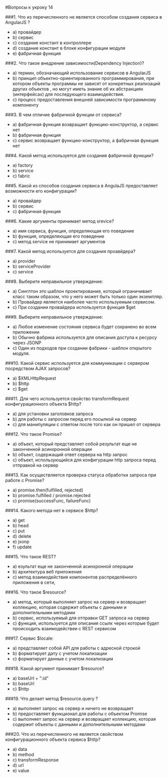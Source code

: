 #Вопросы к укроку 14

###1. Что из перечисленного не является способом создания сервиса в AngularJS ? 
* a) провайдер
* b) сервис
* c) создание констант в контроллере
* d) создание констант в блоке конфигурации модуля
* e) фабричная функция

###2. Что такое внедрение зависимости(Dependency Injection)? 
* a) термин, обозначающий использование сервисов в AngularJS 
* b) принцип объектно-ориентированного программирования, при котором объекты программы не зависят от конкретных реализаций других объектов , но могут иметь знание об их абстракциях (интерфейсах) для последующего взаимодействия.
* c) процесс предоставления внешней зависимости программному компоненту

###3. В чем отличие фабричной функции от сервиса? 
* a) фабричная функция возвращает функцию-конструктор, а сервис нет 
* b) фабричная функция
* c) сервис возвращает функцию-конструктор, а фабричная функция нет

###4. Какой метод используется для создания фабричной функции? 
* a) factory 
* b) service 
* c) fabric 

###5. Какой из способов создания сервиса в AngulaJS предоставляет возможности его конфигурации? 
* a) провайдер
* b) сервис
* c) фабричная функция

###6. Какие аргументы принимает метод srevice? 
* a) имя сервиса, функция, определяющая его поведение 
* b) функция, определяющая его поведение 
* c) метод service не принимает аргументов 

###7. Какой метод используется для создания проавйдера? 
* a) provider
* b) serviceProvider
* c) service

###8. Выберите неправильное утверждение: 
* a) Синглтон это шаблон проектирования, который ограничивает класс таким образом, что у него может быть только один экземпляр.
* b) Провайдер является наиболее часто используемым сервисом.
* c) При создании провайдера используется функция $get 

###9. Выберите неправильное утверждение: 
* a) Любое изменение состояния сервиса будет сохранено во всем приложении 
* b) Обычно фабрика используется для описания доступа к ресурсу через JSONP
* c) Один из подходов при создании фабрики - шаблон открытого модуля.

###10. Какой сервис используется для коммуникации с сервером посредством AJAX запросов? 
* a) $XMLHttpRequest
* b) $http 
* c) $get

###11. Для чего используется свойство transformRequest конфигурационного объекта $http? 
* a) для установки заголовков запроса
* b) для работы с запросом перед его посылкой на сервер
* c) для манипуляции с ответом после того как он пришел от сервера
 
###12. Что такое Promise? 
* a) объект, который представляет собой результат еще не законченной асинхронной операции 
* b) объект, содержащий ответ сервера на http запрос 
* c) объект, использующийся для конфигурации http запроса перед отправкой на сервер 

###13. Как осуществляется проверка статуса обработки запроса при работе с Promise? 
* a) promise.then(fulfilled, rejected)
* b) promise.fulfilled / promise.rejected
* c) promise(successFunc, failureFunc)

###14. Какого метода нет в сервисе $http? 
* a) get
* b) head
* c) put
* d) delete
* e) jsonp 
* f) update 

###15. Что такое REST? 
* a) езультат еще не законченной асинхронной операции 
* b) архитектура  веб приложения
* c) метод взаимодействия компонентов распределённого приложения в сети,

###16. Что такое $resource? 
* a) метод, который выполняет запрос на сервер и возвращает коллекцию, которая содержит объекты с данными и дополнительными методами
* b) сервис, используемый для отправки GET запроса на сервер
* c) функция, используется для описания ссылк через которые будет происходить взаимодействеи с REST сервисом

###17. Сервис $locale: 
* a) представляет собой API для работы с адресной строкой
* b) форматирует дату с учетом локализации
* c) форматирует данные с учетом локализации 

###18. Какой аргумент принимает $resource? 
* a) baseUrl + ":id"
* b) baseUrl 
* c) $http

###19. Что делает метод $resource.query ? 
* a) выполняет запрос на сервер и ничего не возвращает
* b) предоставляет функционал для работы с объектом Promise
* c) выполняет запрос на сервер и возвращает коллекцию, которая содержит объекты с данными и дополнительными методами

###20. Что из перечисленного не является свойством конфигурационного объекта сервиса $http? 
* a) data
* b) method
* c) transformResponse 
* d) url 
* e) value 
